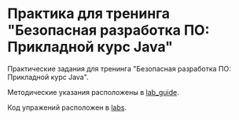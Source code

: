 # Практика для тренинга "Безопасная разработка ПО: Прикладной курс Java"

Практические задания для тренинга "Безопасная разработка ПО: Прикладной курс
Java".

Методические указания расположены в [lab_guide](/lab_guide/lab_guide.md).

Код упражений расположен в [labs](/labs/).
